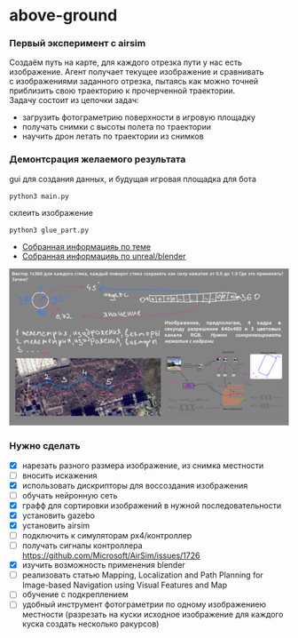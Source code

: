 # above-ground

### Первый эксперимент с airsim
Создаём путь на карте, для каждого отрезка пути у нас есть изображение. Агент получает текущее изображение и сравнивать   
с изображениями заданного отрезка, пытаясь как можно точней приблизить свою траекторию к прочерченной траектории.   
Задачу состоит из цепочки задач:   
- загрузить фотограметрию поверхности в игровую площадку   
- получать снимки с высоты полета по траектории   
- научить дрон летать по траектории из снимков   

### Демонтсрация желаемого результата
gui для создания данных, и будущая игровая площадка для бота   
```
python3 main.py
```

склеить изображение   
```
python3 glue_part.py
```

+ [Собранная информацияь по теме](https://github.com/naturalkind/above-ground/blob/main/info/info.md)
+ [Собранная информацияь по unreal/blender](https://github.com/naturalkind/above-ground/blob/main/info/game.md)

![Иллюстрация к проекту](https://github.com/naturalkind/above-ground/blob/main/media/%D0%A1%D0%BB%D0%B0%D0%B9%D0%B4%201.png)

### Нужно сделать
- [x] нарезать разного размера изображение, из снимка местности   
- [ ] вносить искажения   
- [x] использовать дискрипторы для воссоздания изображения   
- [ ] обучать нейронную сеть   
- [x] графф для сортировки изображений в нужной последовательности   
- [x] установить gazebo   
- [x] установить airsim   
- [ ] подключить к симуляторам px4/контроллер   
- [ ] получать сигналы контроллера https://github.com/Microsoft/AirSim/issues/1726   
- [x] изучить возможность применения blender   
- [ ] реализовать статью Mapping, Localization and Path Planning for Image-based Navigation using Visual Features and Map   
- [ ] обучение с подкреплением   
- [ ] удобный инструмент фотограметрии по одному изображениею местности (разрезать на куски исходное изображение для каждого куска создать несколько ракурсов)
